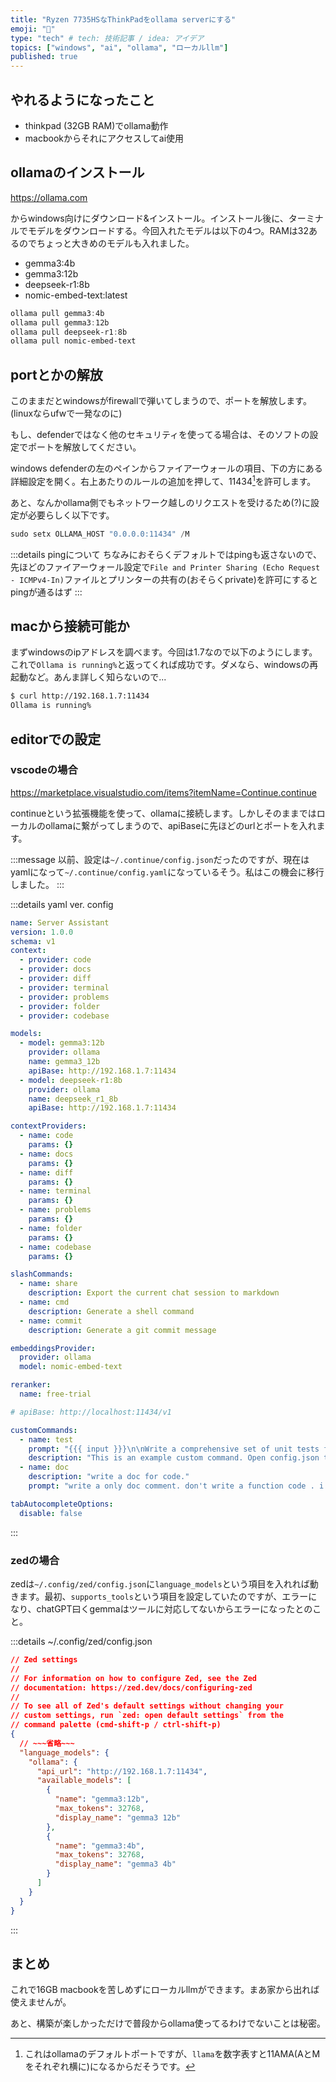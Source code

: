 ```yaml
---
title: "Ryzen 7735HSなThinkPadをollama serverにする"
emoji: "💭"
type: "tech" # tech: 技術記事 / idea: アイデア
topics: ["windows", "ai", "ollama", "ローカルllm"]
published: true
---
```


## やれるようになったこと

- thinkpad (32GB RAM)でollama動作
- macbookからそれにアクセスしてai使用

## ollamaのインストール

https://ollama.com

からwindows向けにダウンロード&インストール。インストール後に、ターミナルでモデルをダウンロードする。今回入れたモデルは以下の4つ。RAMは32あるのでちょっと大きめのモデルも入れました。

- gemma3:4b
- gemma3:12b
- deepseek-r1:8b
- nomic-embed-text:latest

```powershell
ollama pull gemma3:4b
ollama pull gemma3:12b
ollama pull deepseek-r1:8b
ollama pull nomic-embed-text
```

## portとかの解放

このままだとwindowsがfirewallで弾いてしまうので、ポートを解放します。(linuxならufwで一発なのに)

もし、defenderではなく他のセキュリティを使ってる場合は、そのソフトの設定でポートを解放してください。

windows defenderの左のペインからファイアーウォールの項目、下の方にある詳細設定を開く。右上あたりのルールの追加を押して、11434[^1]を許可します。

あと、なんかollama側でもネットワーク越しのリクエストを受けるため(?)に設定が必要らしく以下です。

```powershell
sudo setx OLLAMA_HOST "0.0.0.0:11434" /M
```

:::details pingについて
ちなみにおそらくデフォルトではpingも返さないので、先ほどのファイアーウォール設定で`File and Printer Sharing (Echo Request - ICMPv4-In)`ファイルとプリンターの共有の(おそらくprivate)を許可にするとpingが通るはず
:::

## macから接続可能か

まずwindowsのipアドレスを調べます。今回は1.7なので以下のようにします。これで`Ollama is running%`と返ってくれば成功です。ダメなら、windowsの再起動など。あんま詳しく知らないので...

```zsh
$ curl http://192.168.1.7:11434
Ollama is running%
```


[^1]: これはollamaのデフォルトポートですが、`llama`を数字表すと11AMA(AとMをそれぞれ横に)になるからだそうです。

## editorでの設定

### vscodeの場合

https://marketplace.visualstudio.com/items?itemName=Continue.continue

continueという拡張機能を使って、ollamaに接続します。しかしそのままではローカルのollamaに繋がってしまうので、apiBaseに先ほどのurlとポートを入れます。

:::message
以前、設定は`~/.continue/config.json`だったのですが、現在はyamlになって`~/.continue/config.yaml`になっているそう。私はこの機会に移行しました。
:::

:::details yaml ver. config
```yaml
name: Server Assistant
version: 1.0.0
schema: v1
context:
  - provider: code
  - provider: docs
  - provider: diff
  - provider: terminal
  - provider: problems
  - provider: folder
  - provider: codebase

models:
  - model: gemma3:12b
    provider: ollama
    name: gemma3_12b
    apiBase: http://192.168.1.7:11434
  - model: deepseek-r1:8b
    provider: ollama
    name: deepseek_r1_8b
    apiBase: http://192.168.1.7:11434

contextProviders:
  - name: code
    params: {}
  - name: docs
    params: {}
  - name: diff
    params: {}
  - name: terminal
    params: {}
  - name: problems
    params: {}
  - name: folder
    params: {}
  - name: codebase
    params: {}

slashCommands:
  - name: share
    description: Export the current chat session to markdown
  - name: cmd
    description: Generate a shell command
  - name: commit
    description: Generate a git commit message

embeddingsProvider:
  provider: ollama
  model: nomic-embed-text

reranker:
  name: free-trial

# apiBase: http://localhost:11434/v1

customCommands:
  - name: test
    prompt: "{{{ input }}}\n\nWrite a comprehensive set of unit tests for the selected code. It should setup, run tests that check for correctness including important edge cases, and teardown. Ensure that the tests are complete and sophisticated. Give the tests just as chat output, don't edit any file."
    description: "This is an example custom command. Open config.json to edit it and create more"
  - name: doc
    description: "write a doc for code."
    prompt: "write a only doc comment. don't write a function code . i want to paste it as it is."

tabAutocompleteOptions:
  disable: false
```
:::

### zedの場合

zedは`~/.config/zed/config.json`に`language_models`という項目を入れれば動きます。最初、`supports_tools`という項目を設定していたのですが、エラーになり、chatGPT曰くgemmaはツールに対応してないからエラーになったとのこと。

:::details ~/.config/zed/config.json
```json
// Zed settings
//
// For information on how to configure Zed, see the Zed
// documentation: https://zed.dev/docs/configuring-zed
//
// To see all of Zed's default settings without changing your
// custom settings, run `zed: open default settings` from the
// command palette (cmd-shift-p / ctrl-shift-p)
{
  // ~~~省略~~~
  "language_models": {
    "ollama": {
      "api_url": "http://192.168.1.7:11434",
      "available_models": [
        {
          "name": "gemma3:12b",
          "max_tokens": 32768,
          "display_name": "gemma3 12b"
        },
        {
          "name": "gemma3:4b",
          "max_tokens": 32768,
          "display_name": "gemma3 4b"
        }
      ]
    }
  }
}
```
:::

## まとめ

これで16GB macbookを苦しめずにローカルllmができます。まあ家から出れば使えませんが。

あと、構築が楽しかっただけで普段からollama使ってるわけでないことは秘密。
